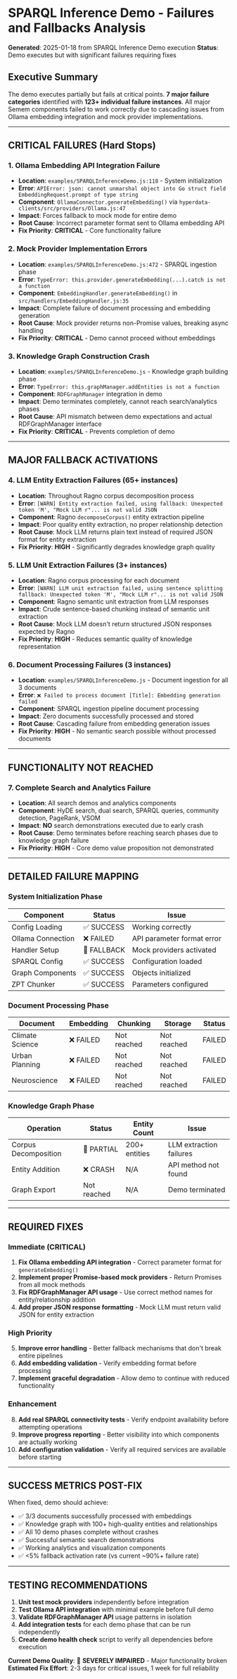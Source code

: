 # SPARQL Inference Demo - Failures and Fallbacks Analysis

**Generated**: 2025-01-18 from SPARQL Inference Demo execution
**Status**: Demo executes but with significant failures requiring fixes

## Executive Summary

The demo executes partially but fails at critical points. **7 major failure categories** identified with **123+ individual failure instances**. All major Semem components failed to work correctly due to cascading issues from Ollama embedding integration and mock provider implementations.

---

## CRITICAL FAILURES (Hard Stops)

### 1. **Ollama Embedding API Integration Failure**
- **Location**: `examples/SPARQLInferenceDemo.js:118` - System initialization
- **Error**: `APIError: json: cannot unmarshal object into Go struct field EmbeddingRequest.prompt of type string`
- **Component**: `OllamaConnector.generateEmbedding()` via `hyperdata-clients/src/providers/Ollama.js:47`
- **Impact**: Forces fallback to mock mode for entire demo
- **Root Cause**: Incorrect parameter format sent to Ollama embedding API
- **Fix Priority**: **CRITICAL** - Core functionality failure

### 2. **Mock Provider Implementation Errors**
- **Location**: `examples/SPARQLInferenceDemo.js:472` - SPARQL ingestion phase
- **Error**: `TypeError: this.provider.generateEmbedding(...).catch is not a function`
- **Component**: `EmbeddingHandler.generateEmbedding()` in `src/handlers/EmbeddingHandler.js:35`
- **Impact**: Complete failure of document processing and embedding generation
- **Root Cause**: Mock provider returns non-Promise values, breaking async handling
- **Fix Priority**: **CRITICAL** - Demo cannot proceed without embeddings

### 3. **Knowledge Graph Construction Crash**
- **Location**: `examples/SPARQLInferenceDemo.js` - Knowledge graph building phase
- **Error**: `TypeError: this.graphManager.addEntities is not a function`
- **Component**: `RDFGraphManager` integration in demo
- **Impact**: Demo terminates completely, cannot reach search/analytics phases
- **Root Cause**: API mismatch between demo expectations and actual RDFGraphManager interface
- **Fix Priority**: **CRITICAL** - Prevents completion of demo

---

## MAJOR FALLBACK ACTIVATIONS

### 4. **LLM Entity Extraction Failures** (65+ instances)
- **Location**: Throughout Ragno corpus decomposition process
- **Error**: `[WARN] Entity extraction failed, using fallback: Unexpected token 'M', "Mock LLM r"... is not valid JSON`
- **Component**: Ragno `decomposeCorpus()` entity extraction pipeline
- **Impact**: Poor quality entity extraction, no proper relationship detection
- **Root Cause**: Mock LLM returns plain text instead of required JSON format for entity extraction
- **Fix Priority**: **HIGH** - Significantly degrades knowledge graph quality

### 5. **LLM Unit Extraction Failures** (3+ instances)
- **Location**: Ragno corpus processing for each document
- **Error**: `[WARN] LLM unit extraction failed, using sentence splitting fallback: Unexpected token 'M', "Mock LLM r"... is not valid JSON`
- **Component**: Ragno semantic unit extraction from LLM responses
- **Impact**: Crude sentence-based chunking instead of semantic unit extraction
- **Root Cause**: Mock LLM doesn't return structured JSON responses expected by Ragno
- **Fix Priority**: **HIGH** - Reduces semantic quality of knowledge representation

### 6. **Document Processing Failures** (3 instances)
- **Location**: `examples/SPARQLInferenceDemo.js` - Document ingestion for all 3 documents
- **Error**: `❌ Failed to process document [Title]: Embedding generation failed`
- **Component**: SPARQL ingestion pipeline document processing
- **Impact**: Zero documents successfully processed and stored
- **Root Cause**: Cascading failure from embedding generation issues
- **Fix Priority**: **HIGH** - No semantic search possible without processed documents

---

## FUNCTIONALITY NOT REACHED

### 7. **Complete Search and Analytics Failure**
- **Location**: All search demos and analytics components
- **Component**: HyDE search, dual search, SPARQL queries, community detection, PageRank, VSOM
- **Impact**: **NO** search demonstrations executed due to early crash
- **Root Cause**: Demo terminates before reaching search phases due to knowledge graph failure
- **Fix Priority**: **HIGH** - Core demo value proposition not demonstrated

---

## DETAILED FAILURE MAPPING

### System Initialization Phase
| Component | Status | Issue |
|-----------|---------|--------|
| Config Loading | ✅ SUCCESS | Working correctly |
| Ollama Connection | ❌ FAILED | API parameter format error |
| Handler Setup | 🔄 FALLBACK | Mock providers activated |
| SPARQL Config | ✅ SUCCESS | Configuration loaded |
| Graph Components | ✅ SUCCESS | Objects initialized |
| ZPT Chunker | ✅ SUCCESS | Parameters configured |

### Document Processing Phase  
| Document | Embedding | Chunking | Storage | Status |
|----------|-----------|----------|---------|---------|
| Climate Science | ❌ FAILED | Not reached | Not reached | FAILED |
| Urban Planning | ❌ FAILED | Not reached | Not reached | FAILED |
| Neuroscience | ❌ FAILED | Not reached | Not reached | FAILED |

### Knowledge Graph Phase
| Operation | Status | Entity Count | Issue |
|-----------|---------|--------------|--------|
| Corpus Decomposition | 🔄 PARTIAL | 200+ entities | LLM extraction failures |
| Entity Addition | ❌ CRASH | N/A | API method not found |
| Graph Export | Not reached | N/A | Demo terminated |

---

## REQUIRED FIXES

### Immediate (CRITICAL)
1. **Fix Ollama embedding API integration** - Correct parameter format for `generateEmbedding()`
2. **Implement proper Promise-based mock providers** - Return Promises from all mock methods
3. **Fix RDFGraphManager API usage** - Use correct method names for entity/relationship addition
4. **Add proper JSON response formatting** - Mock LLM must return valid JSON for entity extraction

### High Priority  
5. **Improve error handling** - Better fallback mechanisms that don't break entire pipelines
6. **Add embedding validation** - Verify embedding format before processing
7. **Implement graceful degradation** - Allow demo to continue with reduced functionality

### Enhancement
8. **Add real SPARQL connectivity tests** - Verify endpoint availability before attempting operations
9. **Improve progress reporting** - Better visibility into which components are actually working
10. **Add configuration validation** - Verify all required services are available before starting

---

## SUCCESS METRICS POST-FIX

When fixed, demo should achieve:
- ✅ 3/3 documents successfully processed with embeddings
- ✅ Knowledge graph with 100+ high-quality entities and relationships  
- ✅ All 10 demo phases complete without crashes
- ✅ Successful semantic search demonstrations
- ✅ Working analytics and visualization components
- ✅ <5% fallback activation rate (vs current ~90%+ failure rate)

---

## TESTING RECOMMENDATIONS

1. **Unit test mock providers** independently before integration
2. **Test Ollama API integration** with minimal example before full demo
3. **Validate RDFGraphManager API** usage patterns in isolation
4. **Add integration tests** for each demo phase that can be run independently
5. **Create demo health check** script to verify all dependencies before execution

**Current Demo Quality**: 🔴 **SEVERELY IMPAIRED** - Major functionality broken  
**Estimated Fix Effort**: 2-3 days for critical issues, 1 week for full reliability